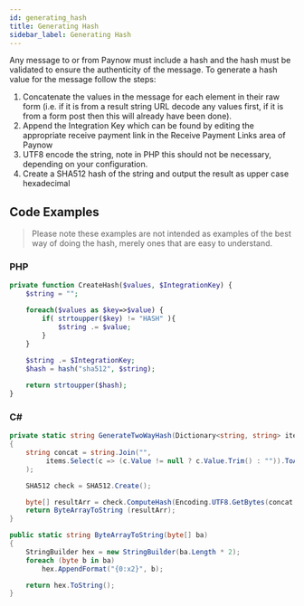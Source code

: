 ```yaml
---
id: generating_hash
title: Generating Hash
sidebar_label: Generating Hash
---
```


Any message to or from Paynow must include a hash and the hash must be validated to ensure the authenticity of the message. To generate a hash value for the message follow the steps:

1. Concatenate the values in the message for each element in their raw form (i.e. if it is from a
result string URL decode any values first, if it is from a form post then this will already have
been done).
2. Append the Integration Key which can be found by editing the appropriate receive payment
link in the Receive Payment Links area of Paynow
3. UTF8 encode the string, note in PHP this should not be necessary, depending on your
configuration.
4. Create a SHA512 hash of the string and output the result as upper case hexadecimal

## Code Examples

> Please note these examples are not intended as examples of the best way of doing the hash, merely ones that are easy to understand.

### PHP

```php
private function CreateHash($values, $IntegrationKey) {
    $string = "";

    foreach($values as $key=>$value) {
        if( strtoupper($key) != "HASH" ){
            $string .= $value;
        }
    }
    
    $string .= $IntegrationKey;
    $hash = hash("sha512", $string);

    return strtoupper($hash);
}
```


### C#

```csharp
private static string GenerateTwoWayHash(Dictionary<string, string> items, Guid guid)
{
    string concat = string.Join("", 
         items.Select(c => (c.Value != null ? c.Value.Trim() : "")).ToArray()
    );

    SHA512 check = SHA512.Create();

    byte[] resultArr = check.ComputeHash(Encoding.UTF8.GetBytes(concat + guid));
    return ByteArrayToString (resultArr);
}

public static string ByteArrayToString(byte[] ba)
{
    StringBuilder hex = new StringBuilder(ba.Length * 2);
    foreach (byte b in ba)
        hex.AppendFormat("{0:x2}", b);

    return hex.ToString();
}
```
